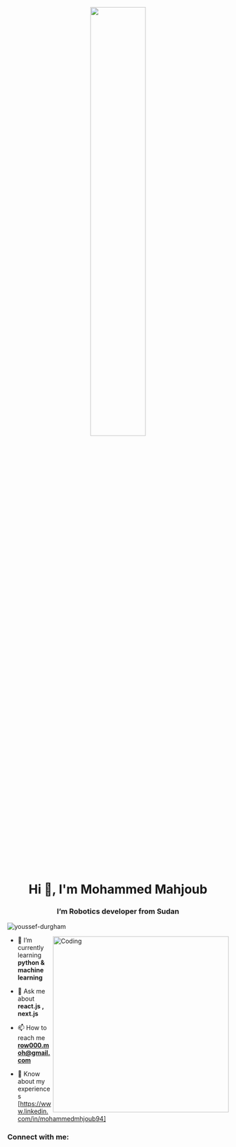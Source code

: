 <p align="center" width="100%">
    <img width="50%" src="https://c.tenor.com/r3XdvPsAV3kAAAAC/despicable-me-minions.gif">
</p>

<h1 align="center">Hi 👋, I'm Mohammed Mahjoub</h1>
<h3 align="center">I’m Robotics developer from Sudan</h3>

<p align="left"> <img src="https://komarev.com/ghpvc/?username=youssef-durgham&label=Profile%20views&color=0e75b6&style=flat" alt="youssef-durgham" /> </p>

<img align="right" alt="Coding" width="400" src="https://c.tenor.com/y2JXkY1pXkwAAAAC/cat-computer.gif">

- 🌱 I’m currently learning **python & machine learning**

- 💬 Ask me about **react.js , next.js**

- 📫 How to reach me **row000.moh@gmail.com**

- 📄 Know about my experiences [https://www.linkedin.com/in/mohammedmhjoub94]

<h3 align="left">Connect with me:</h3>
<p align="left">
<a href="https://heylink.me/mahjoub" 
